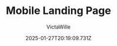 ---
title: "Mobile Landing Page"
author: "VictaWille"
date: "2025-01-27T20:19:09.731Z"
draft: false
type: "post"
layout: "single"
categories: [""]
tags: [""]
source: "X"
source_link: "https://x.com/VictaWille/status/1860990059400286387"
media: "/uploads/x.com_GdLSQmGXMAAw9Oc.jpg"
media_type: "image"

social:
  commentary: ""
  scheduledFor: null
  status: "draft"
---